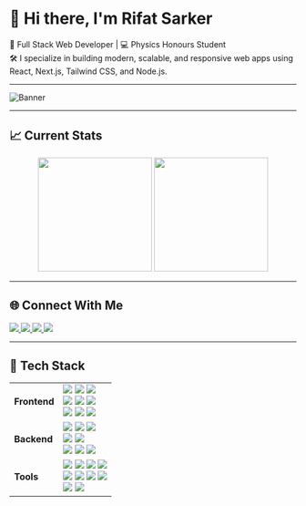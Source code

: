 # 👋 Hi there, I'm Rifat Sarker

🎯 Full Stack Web Developer | 💻 Physics Honours Student  
🛠 I specialize in building modern, scalable, and responsive web apps using React, Next.js, Tailwind CSS, and Node.js.

---

![Banner](https://res.cloudinary.com/dunfiptfi/image/upload/v1748499664/YouTube_Banner_-_Rifat_Sarker_Web_Developer_rv4tsg.gif)

---
## 📈 Current Stats
<p align="center">
  <img src="https://github-readme-streak-stats.herokuapp.com?user=rifat-sarker&theme=react&hide_border=true&background=0D1117&stroke=0D1117&fire=FF1CF7&sideLabels=00F0FF&currStreakNum=FF1CF7&ring=FF1CF7&currStreakLabel=FF1CF7&sideNums=00F0FF" height="200"/>
  <img src="https://github-readme-stats.vercel.app/api?username=rifat-sarker&show_icons=true&theme=radical" height="200"/>
</p>

---
## 🌐 Connect With Me

<p align="left">
  <a href="https://www.linkedin.com/in/rifatswd" target="_blank">
    <img src="https://img.shields.io/badge/LinkedIn-0A66C2?style=for-the-badge&logo=linkedin&logoColor=white" />
  </a>
  <a href="https://github.com/rifat-sarker" target="_blank">
    <img src="https://img.shields.io/badge/GitHub-181717?style=for-the-badge&logo=github&logoColor=white" />
  </a>
  <a href="mailto:rifatswd@gmail.com">
    <img src="https://img.shields.io/badge/Gmail-EA4335?style=for-the-badge&logo=gmail&logoColor=white" />
  </a>
  <a href="https://twitter.com/rifatswd" target="_blank">
    <img src="https://img.shields.io/badge/Twitter-1DA1F2?style=for-the-badge&logo=twitter&logoColor=white" />
  </a>
</p>

----

## 🚀 Tech Stack

<table>
  <tr>
    <td><strong>Frontend</strong></td>
    <td>
      <img src="https://img.shields.io/badge/React-20232A?style=for-the-badge&logo=react&logoColor=61DAFB" />
      <img src="https://img.shields.io/badge/Next.js-000000?style=for-the-badge&logo=nextdotjs&logoColor=white" />
      <img src="https://img.shields.io/badge/TypeScript-007ACC?style=for-the-badge&logo=typescript&logoColor=white" />
      <br/>
      <img src="https://img.shields.io/badge/Tailwind CSS-38B2AC?style=for-the-badge&logo=tailwind-css&logoColor=white" />
      <img src="https://img.shields.io/badge/ShadCN UI-111827?style=for-the-badge&logo=tailwind-css&logoColor=white" />
      <img src="https://img.shields.io/badge/Ant Design-0170FE?style=for-the-badge&logo=antdesign&logoColor=white" />
      <br/>
      <img src="https://img.shields.io/badge/Redux Toolkit-593D88?style=for-the-badge&logo=redux&logoColor=white" />
      <img src="https://img.shields.io/badge/React Hook Form-EC5990?style=for-the-badge&logo=reacthookform&logoColor=white" />
      <img src="https://img.shields.io/badge/Zod-ECECEC?style=for-the-badge&logoColor=black" />
    </td>
  </tr>
  <tr>
    <td><strong>Backend</strong></td>
    <td>
      <img src="https://img.shields.io/badge/Node.js-339933?style=for-the-badge&logo=nodedotjs&logoColor=white" />
      <img src="https://img.shields.io/badge/Express.js-000000?style=for-the-badge&logo=express&logoColor=white" />
      <img src="https://img.shields.io/badge/Prisma-2D3748?style=for-the-badge&logo=prisma&logoColor=white" />
      <br/>
      <img src="https://img.shields.io/badge/MongoDB-4EA94B?style=for-the-badge&logo=mongodb&logoColor=white" />
      <img src="https://img.shields.io/badge/PostgreSQL-336791?style=for-the-badge&logo=postgresql&logoColor=white" />
      <br/>
      <img src="https://img.shields.io/badge/JWT-000000?style=for-the-badge&logo=jsonwebtokens&logoColor=white" />
      <img src="https://img.shields.io/badge/Role Based Access-blue?style=for-the-badge" />
      <img src="https://img.shields.io/badge/REST API-FF6C37?style=for-the-badge" />
    </td>
  </tr>
  <tr>
    <td><strong>Tools</strong></td>
    <td>
      <img src="https://img.shields.io/badge/Git-F05032?style=for-the-badge&logo=git&logoColor=white" />
      <img src="https://img.shields.io/badge/GitHub-181717?style=for-the-badge&logo=github&logoColor=white" />
      <img src="https://img.shields.io/badge/Vercel-000000?style=for-the-badge&logo=vercel&logoColor=white" />
      <img src="https://img.shields.io/badge/Netlify-00C7B7?style=for-the-badge&logo=netlify&logoColor=white" />
      <br/>
      <img src="https://img.shields.io/badge/Postman-FF6C37?style=for-the-badge&logo=postman&logoColor=white" />
      <img src="https://img.shields.io/badge/Firebase-FFCA28?style=for-the-badge&logo=firebase&logoColor=black" />
      <img src="https://img.shields.io/badge/Multer-45AAB8?style=for-the-badge&logoColor=white" />
      <img src="https://img.shields.io/badge/Cloudinary-3448C5?style=for-the-badge&logo=cloudinary&logoColor=white" />
      <br/>
      <img src="https://img.shields.io/badge/OBS Studio-302E31?style=for-the-badge&logo=obsstudio&logoColor=white" />
      <img src="https://img.shields.io/badge/ShurjoPay-FF7A00?style=for-the-badge" />
    </td>
  </tr>
</table>



